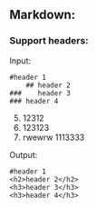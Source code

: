 ## Markdown:

### Support headers:

Input:
```
#header 1
    ## header 2
###    header 3
### header 4
```

5. 12312
6. 123123
7. rwewrw
1113333


Output:
```
#header 1
<h2>header 2</h2>
<h3>header 3</h3>
<h3>header 4</h3>
```
